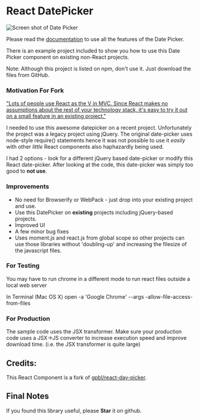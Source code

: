 React DatePicker
=================

![Screen shot of Date Picker](https://raw.github.com/pjebs/react-date-picker/master/screenshot.png)

Please read the [documentation](https://github.com/gpbl/react-day-picker) to use all the features of the Date Picker.

There is an example project included to show you how to use this Date Picker component on existing non-React projects.

Note: Although this project is listed on npm, don't use it. Just download the files from GitHub.


### Motivation For Fork
["Lots of people use React as the V in MVC. Since React makes no assumptions about the rest of your technology stack, it's easy to try it out on a small feature in an existing project."](https://facebook.github.io/react/)

I needed to use this awesome datepicker on a recent project. Unfortunately the project was a legacy project using jQuery.
The original date-picker uses node-style require() statements hence it was not possible to use it *easily* with other *little* React components also haphazardly being used.

I had 2 options - look for a different jQuery based date-picker or modify this React date-picker. After looking at the code, this date-picker was simply too good to **not use**.

### Improvements
* No need for Browserify or WebPack - just drop into your existing project and use.
* Use this DatePicker on **existing** projects including jQuery-based projects.
* Improved UI
* A few minor bug fixes
* Uses moment.js and react.js from global scope so other projects can use those libraries without 'doubling-up' and increasing the filesize of the javascript files.

### For Testing

You may have to run chrome in a different mode to run react files outside a local web server

In Terminal (Mac OS X)
open -a 'Google Chrome' --args -allow-file-access-from-files

### For Production

The sample code uses the JSX transformer. Make sure your production code uses a JSX->JS converter to increase execution speed and improve download time. (i.e. the JSX transformer is quite large)

Credits: 
--------
This React Component is a fork of [gpbl/react-day-picker](https://github.com/gpbl/react-day-picker).

Final Notes
------------

If you found this library useful, please **Star** it on github.